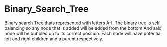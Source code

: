 # Binary_Search_Tree
Binary search Tree thats represented with letters A-I.
The binary tree is self balancing so any node that is added will be added from the bottom
And said node will be bubbled up to its correct position.
Each node will have potential left and right children and a parent respectively.
